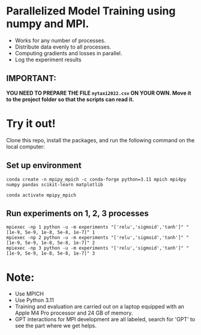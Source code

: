 # Parallelized Model Training using numpy and MPI.
- Works for any number of processes.
- Distribute data evenly to all processes.
- Computing gradients and losses in parallel.
- Log the experiment results
## IMPORTANT: 
**YOU NEED TO PREPARE THE FILE `nytaxi2022.csv` ON YOUR OWN. Move it to the project folder so that the scripts can read it.**

# Try it out!
Clone this repo, install the packages, and run the following command on the local computer:

## Set up environment
```
conda create -n mpipy_mpich -c conda-forge python=3.11 mpich mpi4py numpy pandas scikit-learn matplotlib
 
conda activate mpipy_mpich
```



## Run experiments on 1, 2, 3 processes
```
mpiexec -np 1 python -u -m experiments "['relu','sigmoid','tanh']" "[1e-9, 5e-9, 1e-8, 5e-8, 1e-7]" 1
mpiexec -np 2 python -u -m experiments "['relu','sigmoid','tanh']" "[1e-9, 5e-9, 1e-8, 5e-8, 1e-7]" 2
mpiexec -np 3 python -u -m experiments "['relu','sigmoid','tanh']" "[1e-9, 5e-9, 1e-8, 5e-8, 1e-7]" 3
```

# Note:
- Use MPICH
- Use Python 3.11
- Training and evaluation are carried out on a laptop equipped with an Apple M4 Pro processor and 24 GB of memory.
- GPT interactions for MPI development are all labeled, search for 'GPT' to see the part where we get helps.
 

